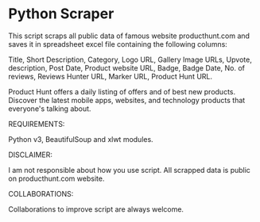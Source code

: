 # Python Scraper

This script scraps all public data of famous website producthunt.com and saves it in spreadsheet excel file containing the following columns:

Title,	Short Description,	Category,	Logo URL,	Gallery Image URLs,	Upvote,	description,	Post Date,	Product website URL,	Badge,	Badge Date,	No. of reviews,	Reviews	Hunter URL,	Marker URL,	Product Hunt URL.

Product Hunt offers a daily listing of offers and of best new products. Discover the latest mobile apps, websites, and technology products that everyone's talking about.

REQUIREMENTS:

Python v3, BeautifulSoup and xlwt modules.

DISCLAIMER:

I am not responsible about how you use script. All scrapped data is public on producthunt.com website.

COLLABORATIONS:

Collaborations to improve script are always welcome.
